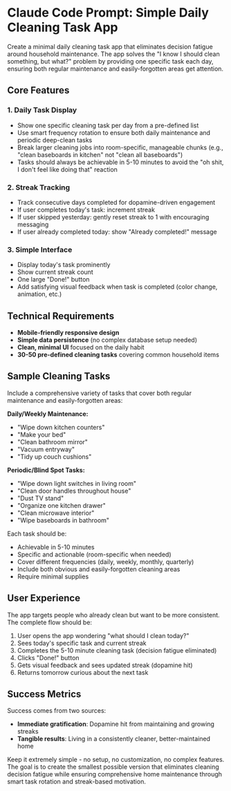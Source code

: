 # Claude Code Prompt: Simple Daily Cleaning Task App

Create a minimal daily cleaning task app that eliminates decision fatigue around household maintenance. The app solves the "I know I should clean something, but what?" problem by providing one specific task each day, ensuring both regular maintenance and easily-forgotten areas get attention.

## Core Features

### 1. Daily Task Display
- Show one specific cleaning task per day from a pre-defined list
- Use smart frequency rotation to ensure both daily maintenance and periodic deep-clean tasks
- Break larger cleaning jobs into room-specific, manageable chunks (e.g., "clean baseboards in kitchen" not "clean all baseboards")
- Tasks should always be achievable in 5-10 minutes to avoid the "oh shit, I don't feel like doing that" reaction

### 2. Streak Tracking
- Track consecutive days completed for dopamine-driven engagement
- If user completes today's task: increment streak
- If user skipped yesterday: gently reset streak to 1 with encouraging messaging
- If user already completed today: show "Already completed!" message

### 3. Simple Interface
- Display today's task prominently
- Show current streak count
- One large "Done!" button
- Add satisfying visual feedback when task is completed (color change, animation, etc.)

## Technical Requirements

- **Mobile-friendly responsive design**
- **Simple data persistence** (no complex database setup needed)
- **Clean, minimal UI** focused on the daily habit
- **30-50 pre-defined cleaning tasks** covering common household items

## Sample Cleaning Tasks

Include a comprehensive variety of tasks that cover both regular maintenance and easily-forgotten areas:

**Daily/Weekly Maintenance:**
- "Wipe down kitchen counters"
- "Make your bed"
- "Clean bathroom mirror"
- "Vacuum entryway"
- "Tidy up couch cushions"

**Periodic/Blind Spot Tasks:**
- "Wipe down light switches in living room"
- "Clean door handles throughout house"
- "Dust TV stand"
- "Organize one kitchen drawer"
- "Clean microwave interior"
- "Wipe baseboards in bathroom"

Each task should be:
- Achievable in 5-10 minutes
- Specific and actionable (room-specific when needed)
- Cover different frequencies (daily, weekly, monthly, quarterly)
- Include both obvious and easily-forgotten cleaning areas
- Require minimal supplies

## User Experience

The app targets people who already clean but want to be more consistent. The complete flow should be:
1. User opens the app wondering "what should I clean today?"
2. Sees today's specific task and current streak
3. Completes the 5-10 minute cleaning task (decision fatigue eliminated)
4. Clicks "Done!" button
5. Gets visual feedback and sees updated streak (dopamine hit)
6. Returns tomorrow curious about the next task

## Success Metrics
Success comes from two sources:
- **Immediate gratification**: Dopamine hit from maintaining and growing streaks
- **Tangible results**: Living in a consistently cleaner, better-maintained home

Keep it extremely simple - no setup, no customization, no complex features. The goal is to create the smallest possible version that eliminates cleaning decision fatigue while ensuring comprehensive home maintenance through smart task rotation and streak-based motivation.